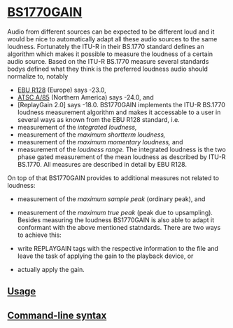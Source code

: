 ﻿# [BS1770GAIN](https://chocolatey.org/packages/bs1770gain)

Audio from different sources can be expected to be different loud and it would be nice to automatically adapt all these audio sources to the same loudness. Fortunately the ITU-R in their BS.1770 standard defines an algorithm which makes it possible to measure the loudness of a certain audio source. Based on the ITU-R BS.1770 measure several standards bodys defined what they think is the preferred loudness audio should normalize to, notably

- [EBU R128](https://tech.ebu.ch/loudness) (Europe) says -23.0,
- [ATSC A/85](http://www.atsc.org/cms/index.php/standards/recommended-practices/185-a85-techniques-for-establishing-and-maintaining-audio-loudness-for-digital-television) (Northern America) says -24.0, and
- [ReplayGain 2.0] says -18.0.
BS1770GAIN implements the ITU-R BS.1770 loudness measurement algorithm and makes it accessable to a user in several ways as known from the EBU R128 standard, i.e.
- measurement of the *integrated loudness,*
- measurement of the *maximum shortterm loudness,*
- measurement of the *maximum momentary loudness,* and
- measurement of the *loudness range.*
The integrated loudness is the two phase gated measurement of the mean loudness as described by ITU-R BS.1770. All measures are described in detail by EBU R128.

On top of that BS1770GAIN provides to additional measures not related to loudness:

- measurement of the *maximum sample peak* (ordinary peak), and
- measurement of the *maximum true peak* (peak due to upsampling).
Besides measuring the loudness BS1770GAIN is also able to adapt it conformant with the above mentioned statndards. There are two ways to achieve this:

- write REPLAYGAIN tags with the respective information to the file and leave the task of applying the gain to the playback device, or
- actually apply the gain.

## [Usage](http://bs1770gain.sourceforge.net/#usage)
## [Command-line syntax](http://bs1770gain.sourceforge.net/#cli)